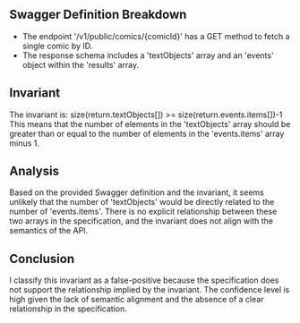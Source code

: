 ## Swagger Definition Breakdown
- The endpoint '/v1/public/comics/{comicId}' has a GET method to fetch a single comic by ID.
- The response schema includes a 'textObjects' array and an 'events' object within the 'results' array.

## Invariant
The invariant is: size(return.textObjects[]) >= size(return.events.items[])-1
This means that the number of elements in the 'textObjects' array should be greater than or equal to the number of elements in the 'events.items' array minus 1.

## Analysis
Based on the provided Swagger definition and the invariant, it seems unlikely that the number of 'textObjects' would be directly related to the number of 'events.items'. There is no explicit relationship between these two arrays in the specification, and the invariant does not align with the semantics of the API.

## Conclusion
I classify this invariant as a false-positive because the specification does not support the relationship implied by the invariant. The confidence level is high given the lack of semantic alignment and the absence of a clear relationship in the specification.
